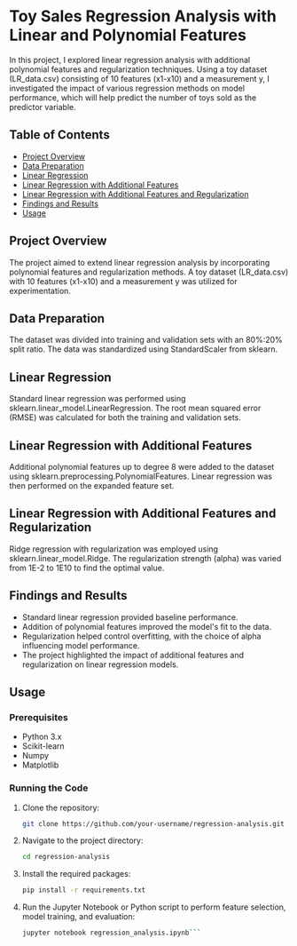 # Toy Sales Regression Analysis with Linear and Polynomial Features

In this project, I explored linear regression analysis with additional polynomial features and regularization techniques. Using a toy dataset (LR_data.csv) consisting of 10 features (x1-x10) and a measurement y, I investigated the impact of various regression methods on model performance, which will help predict the number of toys sold as the predictor variable.

## Table of Contents

- [Project Overview](#project-overview)
- [Data Preparation](#data-preparation)
- [Linear Regression](#linear-regression)
- [Linear Regression with Additional Features](#linear-regression-with-additional-features)
- [Linear Regression with Additional Features and Regularization](#linear-regression-with-additional-features-and-regularization)
- [Findings and Results](#findings-and-results)
- [Usage](#usage)

## Project Overview

The project aimed to extend linear regression analysis by incorporating polynomial features and regularization methods. A toy dataset (LR_data.csv) with 10 features (x1-x10) and a measurement y was utilized for experimentation.

## Data Preparation

The dataset was divided into training and validation sets with an 80%:20% split ratio. The data was standardized using StandardScaler from sklearn.

## Linear Regression

Standard linear regression was performed using sklearn.linear_model.LinearRegression. The root mean squared error (RMSE) was calculated for both the training and validation sets.

## Linear Regression with Additional Features

Additional polynomial features up to degree 8 were added to the dataset using sklearn.preprocessing.PolynomialFeatures. Linear regression was then performed on the expanded feature set.

## Linear Regression with Additional Features and Regularization

Ridge regression with regularization was employed using sklearn.linear_model.Ridge. The regularization strength (alpha) was varied from 1E-2 to 1E10 to find the optimal value.

## Findings and Results

- Standard linear regression provided baseline performance.
- Addition of polynomial features improved the model's fit to the data.
- Regularization helped control overfitting, with the choice of alpha influencing model performance.
- The project highlighted the impact of additional features and regularization on linear regression models.

## Usage

### Prerequisites

- Python 3.x
- Scikit-learn
- Numpy
- Matplotlib

### Running the Code

1. Clone the repository:
    ```bash
    git clone https://github.com/your-username/regression-analysis.git
    ```
2. Navigate to the project directory:
    ```bash
    cd regression-analysis
    ```
3. Install the required packages:
    ```bash
    pip install -r requirements.txt
    ```
4. Run the Jupyter Notebook or Python script to perform feature selection, model training, and evaluation:
    ```bash
    jupyter notebook regression_analysis.ipynb```
